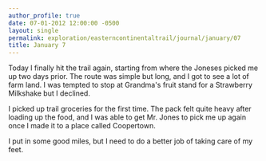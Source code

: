 ```yaml
---
author_profile: true
date: 07-01-2012 12:00:00 -0500
layout: single
permalink: exploration/easterncontinentaltrail/journal/january/07
title: January 7
---
```

Today I finally hit the trail again, starting from where the Joneses picked me up two days prior. The route was simple but long, and I got to see a lot of farm land. I was tempted to stop at Grandma's fruit stand for a Strawberry Milkshake but I declined.

I picked up trail groceries for the first time. The pack felt quite heavy after loading up the food, and I was able to get Mr. Jones to pick me up again once I made it to a place called Coopertown.

I put in some good miles, but I need to do a better job of taking care of my feet.
